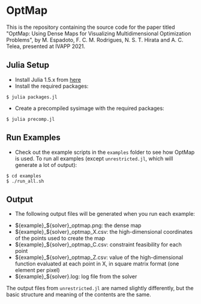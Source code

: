# OptMap

This is the repository containing the source code for the paper titled "OptMap: Using Dense Maps for Visualizing Multidimensional Optimization Problems", by M. Espadoto, F. C. M. Rodrigues, N. S. T. Hirata and A. C. Telea, presented at IVAPP 2021.

## Julia Setup

- Install Julia 1.5.x from [here](https://julialang.org/downloads/)
- Install the required packages:

```
$ julia packages.jl
```

- Create a precompiled sysimage with the required packages:

```
$ julia precomp.jl
```

## Run Examples

- Check out the example scripts in the `examples` folder to see how OptMap is used. To run all examples (except `unrestricted.jl`, which will generate a lot of output):
```
$ cd examples
$ ./run_all.sh
```

## Output

- The following output files will be generated when you run each example:
* ${example}_${solver}_optmap.png: the dense map
* ${example}_${solver}_optmap_X.csv: the high-dimensional coordinates of the points used to create the map
* ${example}_${solver}_optmap_C.csv: constraint feasibility for each point
* ${example}_${solver}_optmap_Z.csv: value of the high-dimensional function evaluated at each point in X, in square matrix format (one element per pixel)
* ${example}_${solver}.log: log file from the solver

The output files from `unrestricted.jl` are named slightly differently, but the basic structure and meaning of the contents are the same.

